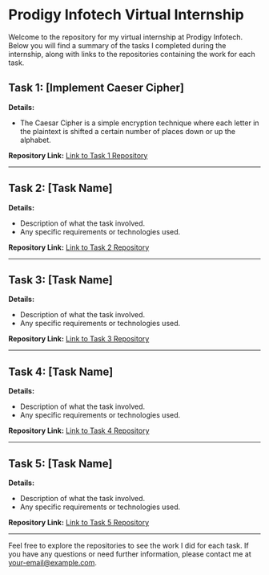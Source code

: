 # Prodigy Infotech Virtual Internship

Welcome to the repository for my virtual internship at Prodigy Infotech. Below you will find a summary of the tasks I completed during the internship, along with links to the repositories containing the work for each task.

## Task 1: [Implement Caeser Cipher]

**Details:**
- The Caesar Cipher is a simple encryption technique where each letter in the plaintext is shifted a certain number of places down or up the alphabet.


**Repository Link:**
[Link to Task 1 Repository](https://github.com/teayab/PRODIGY_CS_01)

---

## Task 2: [Task Name]

**Details:**
- Description of what the task involved.
- Any specific requirements or technologies used.

**Repository Link:**
[Link to Task 2 Repository](https://github.com/yourusername/task-2-repository)

---

## Task 3: [Task Name]

**Details:**
- Description of what the task involved.
- Any specific requirements or technologies used.

**Repository Link:**
[Link to Task 3 Repository](https://github.com/yourusername/task-3-repository)

---

## Task 4: [Task Name]

**Details:**
- Description of what the task involved.
- Any specific requirements or technologies used.

**Repository Link:**
[Link to Task 4 Repository](https://github.com/yourusername/task-4-repository)

---

## Task 5: [Task Name]

**Details:**
- Description of what the task involved.
- Any specific requirements or technologies used.

**Repository Link:**
[Link to Task 5 Repository](https://github.com/yourusername/task-5-repository)

---

Feel free to explore the repositories to see the work I did for each task. If you have any questions or need further information, please contact me at [your-email@example.com](mailto:your-email@example.com).
